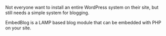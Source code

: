 Not everyone want to install an entire WordPress system on their site, but still needs a simple system for blogging. 

EmbedBlog is a LAMP based blog module that can be embedded with PHP on your site.